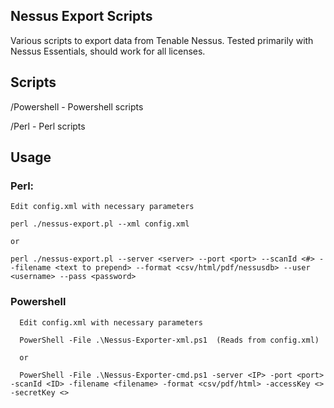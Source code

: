 ## Nessus Export Scripts

 Various scripts to export data from Tenable Nessus.  Tested primarily with Nessus Essentials, should work for all licenses.


## Scripts
/Powershell - Powershell scripts
  
/Perl - Perl scripts

## Usage
 ### Perl: 
    
    Edit config.xml with necessary parameters
    
    perl ./nessus-export.pl --xml config.xml  
    
    or
    
    perl ./nessus-export.pl --server <server> --port <port> --scanId <#> --filename <text to prepend> --format <csv/html/pdf/nessusdb> --user <username> --pass <password>
    
### Powershell
    
      Edit config.xml with necessary parameters
              
      PowerShell -File .\Nessus-Exporter-xml.ps1  (Reads from config.xml)
      
      or
      
      PowerShell -File .\Nessus-Exporter-cmd.ps1 -server <IP> -port <port> -scanId <ID> -filename <filename> -format <csv/pdf/html> -accessKey <> -secretKey <>
      
